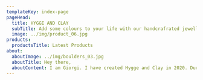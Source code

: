 ```yaml
---
templateKey: index-page
pageHead:
  title: HYGGE AND CLAY 
  subTitle: Add some colours to your life with our handcrafrated jewellery made with polymer clay!
  image: ../img/product_06.jpg
products:
  productsTitle: Latest Products
about:
  aboutImage: ../img/boulders_03.jpg
  aboutTitle: Hey there,
  aboutContent: I am Giorgi. I have created Hygge and Clay in 2020. During the first lockdown, I decided to give it a try and set up my new creative space. Hygge and Clay was created with the aim to bring my art to life. After traveling in South America and Africa, I understood the importance of bright colours which I try to recreate when I make my pieces. 
---
```

